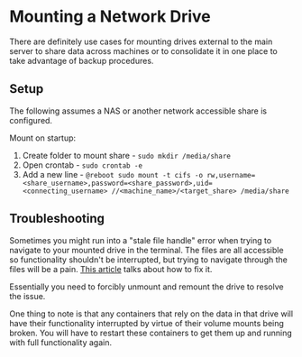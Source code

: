 # Mounting a Network Drive

There are definitely use cases for mounting drives external to the main server to share data across machines or to consolidate it in one place to take advantage of backup procedures.

## Setup

The following assumes a NAS or another network accessible share is configured.

Mount on startup:

1. Create folder to mount share - `sudo mkdir /media/share`
2. Open crontab - `sudo crontab -e`
3. Add a new line - `@reboot sudo mount -t cifs -o rw,username=<share_username>,password=<share_password>,uid=<connecting_username> //<machine_name>/<target_share> /media/share`

## Troubleshooting

Sometimes you might run into a "stale file handle" error when trying to navigate to your mounted drive in the terminal. The files are all accessible so functionality shouldn't be interrupted, but trying to navigate through the files will be a pain. [This article](https://www.cyberciti.biz/tips/nfs-stale-file-handle-error-and-solution.html) talks about how to fix it.

Essentially you need to forcibly unmount and remount the drive to resolve the issue.

One thing to note is that any containers that rely on the data in that drive will have their functionality interrupted by virtue of their volume mounts being broken. You will have to restart these containers to get them up and running with full functionality again.